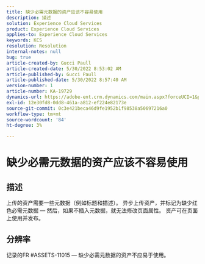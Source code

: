 ```yaml
---
title: 缺少必需元数据的资产应该不容易使用
description: 描述
solution: Experience Cloud Services
product: Experience Cloud Services
applies-to: Experience Cloud Services
keywords: KCS
resolution: Resolution
internal-notes: null
bug: true
article-created-by: Gucci Paull
article-created-date: 5/30/2022 8:53:02 AM
article-published-by: Gucci Paull
article-published-date: 5/30/2022 8:57:40 AM
version-number: 1
article-number: KA-19729
dynamics-url: https://adobe-ent.crm.dynamics.com/main.aspx?forceUCI=1&pagetype=entityrecord&etn=knowledgearticle&id=06fcb7e4-f5df-ec11-bb3d-000d3a33d402
exl-id: 12e30fd8-0dd8-461a-a812-ef224e82173e
source-git-commit: 0c3e421beca46d9fe1952b1f98538a50697216a0
workflow-type: tm+mt
source-wordcount: '84'
ht-degree: 3%

---
```


# 缺少必需元数据的资产应该不容易使用

## 描述


上传的资产需要一些元数据（例如标题和描述）。 异步上传资产，并标记为缺少红色必需元数据 — 然后，如果不插入元数据，就无法修改页面属性。 资产可在页面上使用并发布。


## 分辨率


记录的FR #ASSETS-11015 — 缺少必需元数据的资产不应易于使用。
